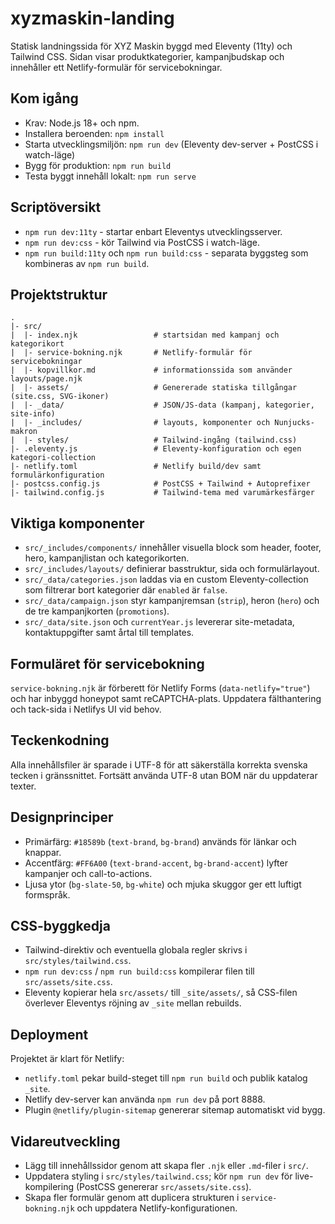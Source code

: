 # xyzmaskin-landing

Statisk landningssida för XYZ Maskin byggd med Eleventy (11ty) och Tailwind CSS. Sidan visar produktkategorier, kampanjbudskap och innehåller ett Netlify-formulär för servicebokningar.

## Kom igång
- Krav: Node.js 18+ och npm.
- Installera beroenden: `npm install`
- Starta utvecklingsmiljön: `npm run dev` (Eleventy dev-server + PostCSS i watch-läge)
- Bygg för produktion: `npm run build`
- Testa byggt innehåll lokalt: `npm run serve`

## Scriptöversikt
- `npm run dev:11ty` - startar enbart Eleventys utvecklingsserver.
- `npm run dev:css` - kör Tailwind via PostCSS i watch-läge.
- `npm run build:11ty` och `npm run build:css` - separata byggsteg som kombineras av `npm run build`.

## Projektstruktur
```
.
|- src/
|  |- index.njk                 # startsidan med kampanj och kategorikort
|  |- service-bokning.njk       # Netlify-formulär för servicebokningar
|  |- kopvillkor.md             # informationssida som använder layouts/page.njk
|  |- assets/                   # Genererade statiska tillgångar (site.css, SVG-ikoner)
|  |- _data/                    # JSON/JS-data (kampanj, kategorier, site-info)
|  |- _includes/                # layouts, komponenter och Nunjucks-makron
|  |- styles/                   # Tailwind-ingång (tailwind.css)
|- .eleventy.js                 # Eleventy-konfiguration och egen kategori-collection
|- netlify.toml                 # Netlify build/dev samt formulärkonfiguration
|- postcss.config.js            # PostCSS + Tailwind + Autoprefixer
|- tailwind.config.js           # Tailwind-tema med varumärkesfärger
```

## Viktiga komponenter
- `src/_includes/components/` innehåller visuella block som header, footer, hero, kampanjlistan och kategorikorten.
- `src/_includes/layouts/` definierar basstruktur, sida och formulärlayout.
- `src/_data/categories.json` laddas via en custom Eleventy-collection som filtrerar bort kategorier där `enabled` är `false`.
- `src/_data/campaign.json` styr kampanjremsan (`strip`), heron (`hero`) och de tre kampanjkorten (`promotions`).
- `src/_data/site.json` och `currentYear.js` levererar site-metadata, kontaktuppgifter samt årtal till templates.

## Formuläret för servicebokning
`service-bokning.njk` är förberett för Netlify Forms (`data-netlify="true"`) och har inbyggd honeypot samt reCAPTCHA-plats. Uppdatera fälthantering och tack-sida i Netlifys UI vid behov.

## Teckenkodning
Alla innehållsfiler är sparade i UTF-8 för att säkerställa korrekta svenska tecken i gränssnittet. Fortsätt använda UTF-8 utan BOM när du uppdaterar texter.

## Designprinciper
- Primärfärg: `#18589b` (`text-brand`, `bg-brand`) används för länkar och knappar.
- Accentfärg: `#FF6A00` (`text-brand-accent`, `bg-brand-accent`) lyfter kampanjer och call-to-actions.
- Ljusa ytor (`bg-slate-50`, `bg-white`) och mjuka skuggor ger ett luftigt formspråk.

## CSS-byggkedja
- Tailwind-direktiv och eventuella globala regler skrivs i `src/styles/tailwind.css`.
- `npm run dev:css` / `npm run build:css` kompilerar filen till `src/assets/site.css`.
- Eleventy kopierar hela `src/assets/` till `_site/assets/`, så CSS-filen överlever Eleventys röjning av `_site` mellan rebuilds.

## Deployment
Projektet är klart för Netlify:
- `netlify.toml` pekar build-steget till `npm run build` och publik katalog `_site`.
- Netlify dev-server kan använda `npm run dev` på port 8888.
- Plugin `@netlify/plugin-sitemap` genererar sitemap automatiskt vid bygg.

## Vidareutveckling
- Lägg till innehållssidor genom att skapa fler `.njk` eller `.md`-filer i `src/`.
- Uppdatera styling i `src/styles/tailwind.css`; kör `npm run dev` för live-kompilering (PostCSS genererar `src/assets/site.css`).
- Skapa fler formulär genom att duplicera strukturen i `service-bokning.njk` och uppdatera Netlify-konfigurationen.
